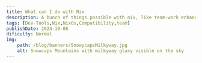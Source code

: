 ```yaml
---
title: What can I do with Nix
description: A bunch of things possible with nix, like team-work enhancements, compatibility solutions, lightweight docker alternative e.t.c
tags: [Dev-Tools,Nix,NixOs,Compatibility,team]
publishDate: 2024-10-08
dificulty: Normal
img:
    path: /blog/banners/SnowycapsMilkyway.jpg
    alt: Snowcaps Mountains with milkyway glaxy visible on the sky
---
```


